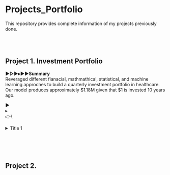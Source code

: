 # Projects_Portfolio

This repository provides complete information of my projects previously done.
<br/>
<br/>
<br/>
<br/>


## Project 1. Investment Portfolio
**▶▷►▸►▶Summary**<br/>
Reveraged different fianacial, mathmathical, statistical, and machine learning approches to build a quarterly investment portfolio in healthcare.
Our model produces approximately $1.18M given that $1 is invested 10 years ago.

►\
▸\
👉\



<details>
<summary>Title 1</summary>
<p>Content 1 Content 1 Content 1 Content 1 Content 1</p>
</details>

<br/>
<br/>
<br/>
<br/>

         


## Project 2.
